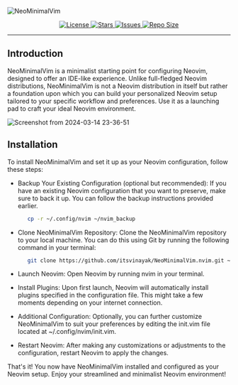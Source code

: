 ![NeoMinimalVim](https://github.com/itsvinayak/NeoMinimalVim.nvim/assets/33996594/45478399-1f5e-4e9b-9b56-8d5ca8ad8fbb)


<div align="center">
<p>
     <a href="https://github.com/itsvinayak/NeoMinimalVim.nvim/blob/main/LICENSE">
      <img alt="License" src="https://img.shields.io/github/license/itsvinayak/NeoMinimalVim.nvim?style=for-the-badge&logo=starship&color=ee999f&logoColor=D9E0EE&labelColor=302D41" />
    </a>
    <a href="https://github.com/itsvinayak/NeoMinimalVim.nvim/stargazers">
      <img alt="Stars" src="https://img.shields.io/github/stars/itsvinayak/NeoMinimalVim.nvim?style=for-the-badge&logo=starship&color=c69ff5&logoColor=D9E0EE&labelColor=302D41" />
    </a>
    <a href="https://github.com/itsvinayak/NeoMinimalVim.nvim/issues">
      <img alt="Issues" src="https://img.shields.io/github/issues/itsvinayak/NeoMinimalVim.nvim?style=for-the-badge&logo=bilibili&color=F5E0DC&logoColor=D9E0EE&labelColor=302D41" />
    </a>
    <a href="https://github.com/itsvinayak/NeoMinimalVim.nvim">
      <img alt="Repo Size" src="https://img.shields.io/github/repo-size/itsvinayak/NeoMinimalVim.nvim?color=%23DDB6F2&label=SIZE&logo=codesandbox&style=for-the-badge&logoColor=D9E0EE&labelColor=302D41" />
    </a>
</p>
</div>

---
## Introduction

NeoMinimalVim is a minimalist starting point for configuring Neovim, designed to offer an IDE-like experience. Unlike full-fledged Neovim distributions, NeoMinimalVim is not a Neovim distribution in itself but rather a foundation upon which you can build your personalized Neovim setup tailored to your specific workflow and preferences. Use it as a launching pad to craft your ideal Neovim environment.

![Screenshot from 2024-03-14 23-36-51](https://github.com/itsvinayak/NeoMinimalVim.nvim/assets/33996594/a068dea3-58d6-4c23-8cf2-3b19f959964f)


## Installation

To install NeoMinimalVim and set it up as your Neovim configuration, follow these steps:

- Backup Your Existing Configuration (optional but recommended):
  If you have an existing Neovim configuration that you want to preserve, make sure to back it up. You can follow the backup instructions provided earlier.
  
  ```bash
     cp -r ~/.config/nvim ~/nvim_backup
  ```
- Clone NeoMinimalVim Repository:
  Clone the NeoMinimalVim repository to your local machine. You can do this using Git by running the following command in your terminal:
  
  ```bash
     git clone https://github.com/itsvinayak/NeoMinimalVim.nvim.git ~/.config/nvim
  ```
- Launch Neovim:
  Open Neovim by running nvim in your terminal.
- Install Plugins:
  Upon first launch, Neovim will automatically install plugins specified in the configuration file. This might take a few moments depending on your internet connection.
- Additional Configuration:
  Optionally, you can further customize NeoMinimalVim to suit your preferences by editing the init.vim file located at ~/.config/nvim/init.vim.
- Restart Neovim:
  After making any customizations or adjustments to the configuration, restart Neovim to apply the changes.

That's it! You now have NeoMinimalVim installed and configured as your Neovim setup. Enjoy your streamlined and minimalist Neovim environment!
